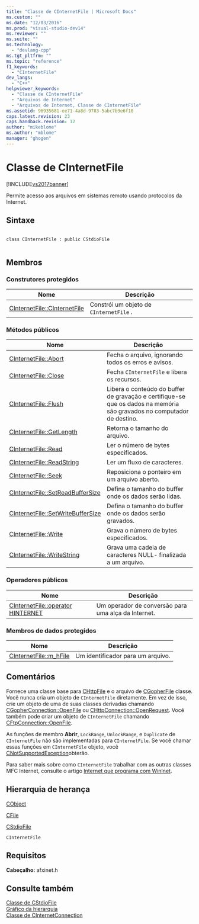 ```yaml
---
title: "Classe de CInternetFile | Microsoft Docs"
ms.custom: ""
ms.date: "12/03/2016"
ms.prod: "visual-studio-dev14"
ms.reviewer: ""
ms.suite: ""
ms.technology: 
  - "devlang-cpp"
ms.tgt_pltfrm: ""
ms.topic: "reference"
f1_keywords: 
  - "CInternetFile"
dev_langs: 
  - "C++"
helpviewer_keywords: 
  - "Classe de CInternetFile"
  - "Arquivos de Internet"
  - "Arquivos de Internet, Classe de CInternetFile"
ms.assetid: 96935681-ee71-4a8d-9783-5abc7b3e6f10
caps.latest.revision: 23
caps.handback.revision: 12
author: "mikeblome"
ms.author: "mblome"
manager: "ghogen"
---
```

# Classe de CInternetFile
[!INCLUDE[vs2017banner](../../assembler/inline/includes/vs2017banner.md)]

Permite acesso aos arquivos em sistemas remoto usando protocolos da Internet.  
  
## Sintaxe  
  
```  
  
class CInternetFile : public CStdioFile  
  
```  
  
## Membros  
  
### Construtores protegidos  
  
|Nome|Descrição|  
|----------|---------------|  
|[CInternetFile::CInternetFile](../Topic/CInternetFile::CInternetFile.md)|Constrói um objeto de `CInternetFile` .|  
  
### Métodos públicos  
  
|Nome|Descrição|  
|----------|---------------|  
|[CInternetFile::Abort](../Topic/CInternetFile::Abort.md)|Fecha o arquivo, ignorando todos os erros e avisos.|  
|[CInternetFile::Close](../Topic/CInternetFile::Close.md)|Fecha `CInternetFile` e libera os recursos.|  
|[CInternetFile::Flush](../Topic/CInternetFile::Flush.md)|Libera o conteúdo do buffer de gravação e certifique\-se que os dados na memória são gravados no computador de destino.|  
|[CInternetFile::GetLength](../Topic/CInternetFile::GetLength.md)|Retorna o tamanho do arquivo.|  
|[CInternetFile::Read](../Topic/CInternetFile::Read.md)|Ler o número de bytes especificados.|  
|[CInternetFile::ReadString](../Topic/CInternetFile::ReadString.md)|Ler um fluxo de caracteres.|  
|[CInternetFile::Seek](../Topic/CInternetFile::Seek.md)|Reposiciona o ponteiro em um arquivo aberto.|  
|[CInternetFile::SetReadBufferSize](../Topic/CInternetFile::SetReadBufferSize.md)|Defina o tamanho do buffer onde os dados serão lidas.|  
|[CInternetFile::SetWriteBufferSize](../Topic/CInternetFile::SetWriteBufferSize.md)|Defina o tamanho do buffer onde os dados serão gravados.|  
|[CInternetFile::Write](../Topic/CInternetFile::Write.md)|Grava o número de bytes especificados.|  
|[CInternetFile::WriteString](../Topic/CInternetFile::WriteString.md)|Grava uma cadeia de caracteres NULL\- finalizada a um arquivo.|  
  
### Operadores públicos  
  
|Nome|Descrição|  
|----------|---------------|  
|[CInternetFile::operator HINTERNET](../Topic/CInternetFile::operator%20HINTERNET.md)|Um operador de conversão para uma alça da Internet.|  
  
### Membros de dados protegidos  
  
|Nome|Descrição|  
|----------|---------------|  
|[CInternetFile::m\_hFile](../Topic/CInternetFile::m_hFile.md)|Um identificador para um arquivo.|  
  
## Comentários  
 Fornece uma classe base para [CHttpFile](../Topic/CHttpFile%20Class.md) e o arquivo de [CGopherFile](../../mfc/reference/cgopherfile-class.md) classe.  Você nunca cria um objeto de `CInternetFile` diretamente.  Em vez de isso, crie um objeto de uma de suas classes derivadas chamando [CGopherConnection::OpenFile](../Topic/CGopherConnection::OpenFile.md) ou [CHttpConnection::OpenRequest](../Topic/CHttpConnection::OpenRequest.md).  Você também pode criar um objeto de `CInternetFile` chamando [CFtpConnection::OpenFile](../Topic/CFtpConnection::OpenFile.md).  
  
 As funções de membro **Abrir**, `LockRange`, `UnlockRange`, e `Duplicate` de `CInternetFile` não são implementadas para `CInternetFile`.  Se você chamar essas funções em `CInternetFile` objeto, você [CNotSupportedException](../../mfc/reference/cnotsupportedexception-class.md)obterão.  
  
 Para saber mais sobre como `CInternetFile` trabalhar com as outras classes MFC Internet, consulte o artigo [Internet que programa com WinInet](../../mfc/win32-internet-extensions-wininet.md).  
  
## Hierarquia de herança  
 [CObject](../Topic/CObject%20Class.md)  
  
 [CFile](../../mfc/reference/cfile-class.md)  
  
 [CStdioFile](../Topic/CStdioFile%20Class.md)  
  
 `CInternetFile`  
  
## Requisitos  
 **Cabeçalho:** afxinet.h  
  
## Consulte também  
 [Classe de CStdioFile](../Topic/CStdioFile%20Class.md)   
 [Gráfico da hierarquia](../../mfc/hierarchy-chart.md)   
 [Classe de CInternetConnection](../Topic/CInternetConnection%20Class.md)